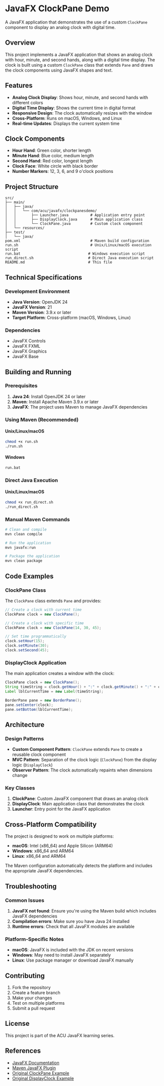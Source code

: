 # JavaFX ClockPane Demo

A JavaFX application that demonstrates the use of a custom `ClockPane` component to display an analog clock with digital time.

## Overview

This project implements a JavaFX application that shows an analog clock with hour, minute, and second hands, along with a digital time display. The clock is built using a custom `ClockPane` class that extends `Pane` and draws the clock components using JavaFX shapes and text.

## Features

- **Analog Clock Display**: Shows hour, minute, and second hands with different colors
- **Digital Time Display**: Shows the current time in digital format
- **Responsive Design**: The clock automatically resizes with the window
- **Cross-Platform**: Runs on macOS, Windows, and Linux
- **Real-time Updates**: Displays the current system time

## Clock Components

- **Hour Hand**: Green color, shorter length
- **Minute Hand**: Blue color, medium length  
- **Second Hand**: Red color, longest length
- **Clock Face**: White circle with black border
- **Number Markers**: 12, 3, 6, and 9 o'clock positions

## Project Structure

```
src/
├── main/
│   ├── java/
│   │   └── com/acu/javafx/clockpanesdemo/
│   │       ├── Launcher.java          # Application entry point
│   │       ├── DisplayClock.java      # Main application class
│   │       └── ClockPane.java         # Custom clock component
│   └── resources/
├── test/
│   └── java/
pom.xml                                # Maven build configuration
run.sh                                 # Unix/Linux/macOS execution script
run.bat                               # Windows execution script
run_direct.sh                         # Direct Java execution script
README.md                             # This file
```

## Technical Specifications

### Development Environment

- **Java Version**: OpenJDK 24
- **JavaFX Version**: 21
- **Maven Version**: 3.9.x or later
- **Target Platform**: Cross-platform (macOS, Windows, Linux)

### Dependencies

- JavaFX Controls
- JavaFX FXML
- JavaFX Graphics
- JavaFX Base

## Building and Running

### Prerequisites

1. **Java 24**: Install OpenJDK 24 or later
2. **Maven**: Install Apache Maven 3.9.x or later
3. **JavaFX**: The project uses Maven to manage JavaFX dependencies

### Using Maven (Recommended)

#### Unix/Linux/macOS
```bash
chmod +x run.sh
./run.sh
```

#### Windows
```cmd
run.bat
```

### Direct Java Execution

#### Unix/Linux/macOS
```bash
chmod +x run_direct.sh
./run_direct.sh
```

### Manual Maven Commands

```bash
# Clean and compile
mvn clean compile

# Run the application
mvn javafx:run

# Package the application
mvn clean package
```

## Code Examples

### ClockPane Class

The `ClockPane` class extends `Pane` and provides:

```java
// Create a clock with current time
ClockPane clock = new ClockPane();

// Create a clock with specific time
ClockPane clock = new ClockPane(14, 30, 45);

// Set time programmatically
clock.setHour(15);
clock.setMinute(30);
clock.setSecond(45);
```

### DisplayClock Application

The main application creates a window with the clock:

```java
ClockPane clock = new ClockPane();
String timeString = clock.getHour() + ":" + clock.getMinute() + ":" + clock.getSecond();
Label lblCurrentTime = new Label(timeString);

BorderPane pane = new BorderPane();
pane.setCenter(clock);
pane.setBottom(lblCurrentTime);
```

## Architecture

### Design Patterns

- **Custom Component Pattern**: `ClockPane` extends `Pane` to create a reusable clock component
- **MVC Pattern**: Separation of the clock logic (`ClockPane`) from the display logic (`DisplayClock`)
- **Observer Pattern**: The clock automatically repaints when dimensions change

### Key Classes

1. **ClockPane**: Custom JavaFX component that draws an analog clock
2. **DisplayClock**: Main application class that demonstrates the clock
3. **Launcher**: Entry point for the JavaFX application

## Cross-Platform Compatibility

The project is designed to work on multiple platforms:

- **macOS**: Intel (x86_64) and Apple Silicon (ARM64)
- **Windows**: x86_64 and ARM64
- **Linux**: x86_64 and ARM64

The Maven configuration automatically detects the platform and includes the appropriate JavaFX dependencies.

## Troubleshooting

### Common Issues

1. **JavaFX not found**: Ensure you're using the Maven build which includes JavaFX dependencies
2. **Compilation errors**: Make sure you have Java 24 installed
3. **Runtime errors**: Check that all JavaFX modules are available

### Platform-Specific Notes

- **macOS**: JavaFX is included with the JDK on recent versions
- **Windows**: May need to install JavaFX separately
- **Linux**: Use package manager or download JavaFX manually

## Contributing

1. Fork the repository
2. Create a feature branch
3. Make your changes
4. Test on multiple platforms
5. Submit a pull request

## License

This project is part of the ACU JavaFX learning series.

## References

- [JavaFX Documentation](https://openjfx.io/)
- [Maven JavaFX Plugin](https://openjfx.io/maven-plugin.html)
- [Original ClockPane Example](https://liveexample.pearsoncmg.com/html/ClockPane.html)
- [Original DisplayClock Example](https://liveexample.pearsoncmg.com/html/DisplayClock.html)
